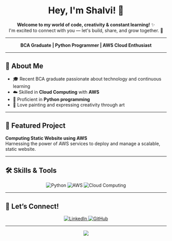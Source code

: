 <!-- Standout Professional GitHub Profile README for shalviiiii -->

<h1 align="center">Hey, I'm Shalvi! 👋</h1>
<p align="center">
  <b>Welcome to my world of code, creativity & constant learning!</b> ✨<br>
  I'm excited to connect with you — let's build, share, and grow together. 🌱
</p>


---

<p align="center">
  <b>BCA Graduate | Python Programmer | AWS Cloud Enthusiast</b>
</p>

---

## 🌟 About Me

- 🎓 Recent BCA graduate passionate about technology and continuous learning
- ☁️ Skilled in **Cloud Computing** with **AWS**
- 🐍 Proficient in **Python programming**
- 🎨 Love painting and expressing creativity through art

---

## 🚀 Featured Project

**Computing Static Website using AWS**  
Harnessing the power of AWS services to deploy and manage a scalable, static website.

---

## 🛠️ Skills & Tools

<p align="center">
  <img src="https://img.shields.io/badge/Python-3679E7?style=for-the-badge&logo=python&logoColor=white" alt="Python"/>
  <img src="https://img.shields.io/badge/AWS-232F3E?style=for-the-badge&logo=amazon-aws&logoColor=white" alt="AWS"/>
  <img src="https://img.shields.io/badge/Cloud_Computing-00BFFF?style=for-the-badge" alt="Cloud Computing"/>
</p>

---

## 🎯 Let’s Connect!

<p align="center">
  <a href="https://www.linkedin.com/in/savi795/">
    <img src="https://img.shields.io/badge/LinkedIn-0A66C2?style=for-the-badge&logo=linkedin&logoColor=white" alt="LinkedIn"/>
  </a>
  <a href="https://github.com/shalviiiii">
    <img src="https://img.shields.io/badge/GitHub-181717?style=for-the-badge&logo=github&logoColor=white" alt="GitHub"/>
  </a>
</p>

---

<p align="center">
  <img src="https://capsule-render.vercel.app/api?type=wave&color=auto&height=90&section=footer"/>
</p>
